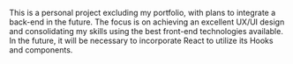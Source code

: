 This is a personal project excluding my portfolio, with plans to integrate a back-end in the future. The focus is on achieving an excellent UX/UI design and consolidating my skills using the best front-end technologies available. In the future, it will be necessary to incorporate React to utilize its Hooks and components.
